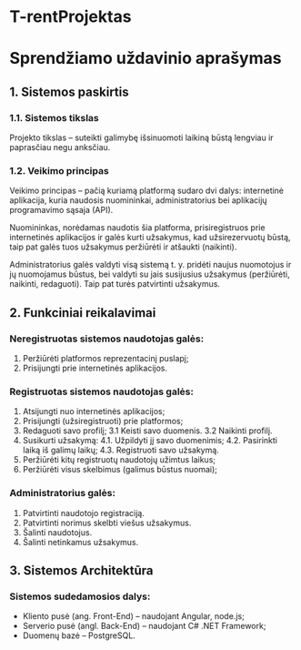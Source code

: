 # T-rentProjektas
# Sprendžiamo uždavinio aprašymas

## 1. Sistemos paskirtis

### 1.1. Sistemos tikslas

Projekto tikslas – suteikti galimybę išsinuomoti laikiną būstą lengviau ir paprasčiau negu anksčiau.

### 1.2. Veikimo principas

Veikimo principas – pačią kuriamą platformą sudaro dvi dalys: internetinė aplikacija, kuria naudosis nuomininkai, administratorius bei aplikacijų programavimo sąsaja (API).

Nuomininkas, norėdamas naudotis šia platforma, prisiregistruos prie internetinės aplikacijos ir galės kurti užsakymus, kad užsirezervuotų būstą, taip pat galės tuos užsakymus peržiūrėti ir atšaukti (naikinti).

Administratorius galės valdyti visą sistemą t. y. pridėti naujus nuomotojus ir jų nuomojamus būstus, bei valdyti su jais susijusius užsakymus (peržiūrėti, naikinti, redaguoti). Taip pat turės patvirtinti užsakymus.

## 2. Funkciniai reikalavimai

### Neregistruotas sistemos naudotojas galės:

1. Peržiūrėti platformos reprezentacinį puslapį;
2. Prisijungti prie internetinės aplikacijos.

### Registruotas sistemos naudotojas galės:

1. Atsijungti nuo internetinės aplikacijos;
2. Prisijungti (užsiregistruoti) prie platformos;
3. Redaguoti savo profilį;
   3.1 Keisti savo duomenis.
   3.2 Naikinti profilį.
4. Susikurti užsakymą:
   4.1. Užpildyti jį savo duomenimis;
   4.2. Pasirinkti laiką iš galimų laikų;
   4.3. Registruoti savo užsakymą.
5. Peržiūrėti kitų registruotų naudotojų užimtus laikus;
6. Peržiūrėti visus skelbimus (galimus būstus nuomai);

### Administratorius galės:

1. Patvirtinti naudotojo registraciją.
2. Patvirtinti norimus skelbti viešus užsakymus.
3. Šalinti naudotojus.
4. Šalinti netinkamus užsakymus.

## 3. Sistemos Architektūra

### Sistemos sudedamosios dalys:

- Kliento pusė (ang. Front-End) – naudojant Angular, node.js;
- Serverio pusė (angl. Back-End) – naudojant C# .NET Framework;
- Duomenų bazė – PostgreSQL.
